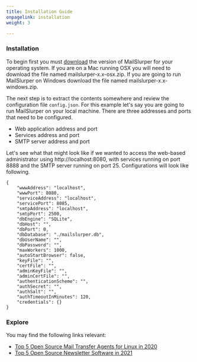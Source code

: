 ```yaml
---
title: Installation Guide
onpagelink: installation
weight: 3

---
```

### **Installation**

To begin first you must [download](https://github.com/mailslurper/mailslurper/releases) the version of MailSlurper for your operating system. If you are on a Mac running OSX you will need to download the file named mailslurper-x.x-osx.zip. If you are going to run MailSlurper on Windows download the file named mailslurper-x.x-windows.zip.

The next step is to extract the contents somewhere and review the configuration file `config.json`. For this example let's say you are going to run MailSlurper on your local machine. There are three addresses and ports that need to be configured.

- Web application address and port
- Services address and port
- SMTP server address and port

Let's see what that might look like if we wanted to access the web-based administrator using http://localhost:8080, with services running on port 8888 and the SMTP server running on port 25. Configurations will look like following.

```
{
	"wwwAddress": "localhost",
	"wwwPort": 8080,
	"serviceAddress": "localhost",
	"servicePort": 8085,
	"smtpAddress": "localhost",
	"smtpPort": 2500,
	"dbEngine": "SQLite",
	"dbHost": "",
	"dbPort": 0,
	"dbDatabase": "./mailslurper.db",
	"dbUserName": "",
	"dbPassword": "",
	"maxWorkers": 1000,
	"autoStartBrowser": false,
	"keyFile": "",
	"certFile": "",
	"adminKeyFile": "",
	"adminCertFile": "",
	"authenticationScheme": "",
	"authSecret": "",
	"authSalt": "",
	"authTimeoutInMinutes": 120,
	"credentials": {}
}
```


### Explore

You may find the following links relevant:
- [Top 5 Open Source Mail Transfer Agents for Linux in 2020](https://blog.containerize.com/2020/10/02/top-5-open-source-mail-transfer-agents-for-linux-in-2020/)
- [Top 5 Open Source Newsletter Software in 2021](https://blog.containerize.com/2021/04/23/top-5-open-source-newsletter-software-in-2021/)
